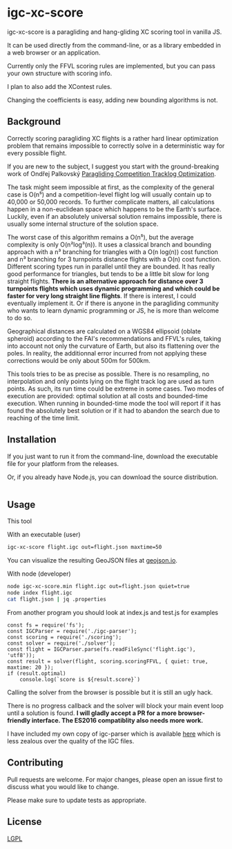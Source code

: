 # igc-xc-score

igc-xc-score is a paragliding and hang-gliding XC scoring tool in vanilla JS.

It can be used directly from the command-line, or as a library embedded in a web browser or an application.

Currently only the FFVL scoring rules are implemented, but you can pass your own structure with scoring info.

I plan to also add the XContest rules.

Changing the coefficients is easy, adding new bounding algorithms is not.

## Background

Correctly scoring paragliding XC flights is a rather hard linear optimization problem that remains impossible to correctly solve in a deterministic way for every possible flight.

If you are new to the subject, I suggest you start with the ground-breaking work of Ondřej Palkovský
[Paragliding Competition Tracklog Optimization](http://www.penguin.cz/~ondrap/algorithm.pdf).

The task might seem impossible at first, as the complexity of the general case is O(n⁵) and a competition-level flight log will usually contain up to 40,000 or 50,000 records.
To further complicate matters, all calculations happen in a non-euclidean space which happens to be the Earth's surface.
Luckily, even if an absolutely universal solution remains impossible, there is usually some internal structure of the solution space.

The worst case of this algorithm remains a O(n⁵), but the average complexity is only O(n²log³(n)).
It uses a classical branch and bounding approach with a n³ branching for triangles with a O(n log(n)) cost function and n³ branching for 3 turnpoints distance flights with a O(n) cost function. Different scoring types run in parallel until they are bounded.
It has really good performance for triangles, but tends to be a little bit slow for long straight flights.
**There is an alternative approach for distance over 3 turnpoints flights which uses dynamic programming and which could be faster for very long straight line flights**. If there is interest, I could eventually implement it. Or if there is anyone in the paragliding community who wants to learn dynamic programming or JS, he is more than welcome to do so.

Geographical distances are calculated on a WGS84 ellipsoid (oblate spheroid) according to the FAI's recommendations and FFVL's rules, taking into account not only the curvature of Earth, but also its flattening over the poles. In reality, the additionnal error incurred from not applying these corrections would be only about 500m for 500km.

This tools tries to be as precise as possible. There is no resampling, no interpolation and only points lying on the flight track log are used as turn points. As such, its run time could be extreme in some cases. Two modes of execution are provided: optimal solution at all costs and bounded-time execution. When running in bounded-time mode the tool will report if it has found the absolutely best solution or if it had to abandon the search due to reaching of the time limit.

## Installation

If you just want to run it from the command-line, download the executable file for your platform from the releases.

Or, if you already have Node.js, you can download the source distribution.

```bash
```

## Usage

This tool 

With an executable (user)
```bash
igc-xc-score flight.igc out=flight.json maxtime=50
```

You can visualize the resulting GeoJSON files at [geojson.io](http://geojson.io/).

With node (developer)
```bash
node igc-xc-score.min flight.igc out=flight.json quiet=true
node index flight.igc
cat flight.json | jq .properties
```

From another program you should look at index.js and test.js for examples
```JS
const fs = require('fs');
const IGCParser = require('./igc-parser');
const scoring = require('./scoring');
const solver = require('./solver');
const flight = IGCParser.parse(fs.readFileSync('flight.igc'), 'utf8'));
const result = solver(flight, scoring.scoringFFVL, { quiet: true, maxtime: 20 });
if (result.optimal)
    console.log(`score is ${result.score}`)
```

Calling the solver from the browser is possible but it is still an ugly hack.

There is no progress callback and the solver will block your main event loop until a solution is found.
**I will gladly accept a PR for a more browser-friendly interface. The ES2016 compatiblity also needs more work.**

I have included my own copy of igc-parser which is available [here](https://github.com/Turbo87/igc-parser/) which is less zealous over the quality of the IGC files.

## Contributing
Pull requests are welcome. For major changes, please open an issue first to discuss what you would like to change.

Please make sure to update tests as appropriate.

## License
[LGPL](https://choosealicense.com/licenses/lgpl-3.0/)